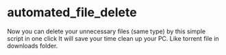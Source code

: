 # automated_file_delete
Now you can delete your unnecessary files (same type) by this simple script in one click
It will save your time clean up your PC. Like torrent file in downloads folder.
